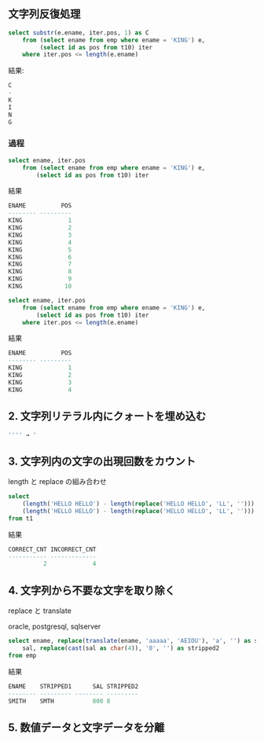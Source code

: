 
## 文字列反復処理

```sql
select substr(e.ename, iter.pos, 1) as C
	from (select ename from emp where ename = 'KING') e,
		 (select id as pos from t10) iter
	where iter.pos <= length(e.ename)
```

結果:
```sql
C
-
K
I
N
G
```

### 過程
```sql
select ename, iter.pos 
	from (select ename from emp where ename = 'KING') e,
		(select id as pos from t10) iter
```
結果
```sql
ENAME          POS
-------- ---------
KING             1
KING             2
KING             3
KING             4
KING             5
KING             6
KING             7
KING             8
KING             9
KING            10
```

```sql
select ename, iter.pos
	from (select ename from emp where ename = 'KING') e,
		(select id as pos from t10) iter
	where iter.pos <= length(e.ename)
```
結果
```sql
ENAME          POS
-------- ---------
KING             1
KING             2
KING             3
KING             4
```

## 2. 文字列リテラル内にクォートを埋め込む

```sql
'''' → '
```

## 3. 文字列内の文字の出現回数をカウント

length と replace の組み合わせ
```sql
select 
	(length('HELLO HELLO') - length(replace('HELLO HELLO', 'LL', ''))) / length('LL') as correct_cnt,
	(length('HELLO HELLO') - length(replace('HELLO HELLO', 'LL', ''))) as incorrect_cnt
from t1 
```
結果
```sql
CORRECT_CNT INCORRECT_CNT
----------- -------------
          2             4
```

## 4. 文字列から不要な文字を取り除く
replace と translate

oracle, postgresql, sqlserver
```sql
select ename, replace(translate(ename, 'aaaaa', 'AEIOU'), 'a', '') as stripped1,
	sal, replace(cast(sal as char(4)), '0', '') as stripped2
from emp
```
結果
```sql
ENAME    STRIPPED1      SAL STRIPPED2
-------- --------- -------- ---------
SMITH    SMTH           800 8
```


## 5. 数値データと文字データを分離

```sql

```